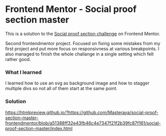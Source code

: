 # Frontend Mentor - Social proof section master

This is a solution to the [Social proof section challenge](https://www.frontendmentor.io/challenges/social-proof-section-6e0qTv_bA/hub/social-proof-section-a9Bja-YXBW) on Frontend Mentor. 

Second frontendmentor project. Focused on fixing some mistakes from my first project and put more focus on responsivness at various breakpoints. I also managed to finish the whole challange in a single setting which felt rather good.

### What I learned

I learned how to use an svg as background image and how to stagger multiple divs so not all of them start at the same point.

### Solution

https://htmlpreview.github.io/?https://github.com/Masteraya/social-proof-section-master-frontendmentor/blob/a51388ff32e43fb46c4e7347f21f2b39fc87f161/social-proof-section-master/index.html


